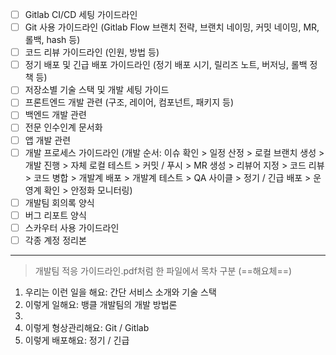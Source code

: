 - [ ] Gitlab CI/CD 세팅 가이드라인
- [ ] Git 사용 가이드라인 (Gitlab Flow 브랜치 전략, 브랜치 네이밍, 커밋 네이밍, MR, 롤백, hash 등)
- [ ] 코드 리뷰 가이드라인 (인원, 방법 등)
- [ ] 정기 배포 및 긴급 배포 가이드라인 (정기 배포 시기, 릴리즈 노트, 버저닝, 롤백 정책 등)
- [ ] 저장소별 기술 스택 및 개발 세팅 가이드
- [ ] 프론트엔드 개발 관련 (구조, 레이어, 컴포넌트, 패키지 등)
- [ ] 백엔드 개발 관련
- [ ] 전문 인수인계 문서화
- [ ] 앱 개발 관련
- [ ] 개발 프로세스 가이드라인 (개발 순서: 이슈 확인 > 일정 산정 > 로컬 브랜치 생성 > 개발 진행 > 자체 로컬 테스트 > 커밋 / 푸시 > MR 생성 > 리뷰어 지정 > 코드 리뷰 > 코드 병합 > 개발계 배포 > 개발계 테스트 > QA 사이클 > 정기 / 긴급 배포 > 운영계 확인 > 안정화 모니터링)
- [ ] 개발팀 회의록 양식
- [ ] 버그 리포트 양식
- [ ] 스카우터 사용 가이드라인
- [ ] 각종 계정 정리본

***
> 개발팀 적응 가이드라인.pdf처럼 한 파일에서 목차 구분 (==해요체==)

1. 우리는 이런 일을 해요: 간단 서비스 소개와 기술 스택 
2. 이렇게 일해요: 뱅클 개발팀의 개발 방법론
3. 
4. 이렇게 형상관리해요: Git / Gitlab 
5. 이렇게 배포해요: 정기 / 긴급